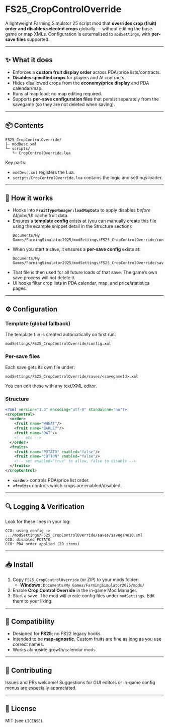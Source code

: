 # FS25_CropControlOverride

A lightweight Farming Simulator 25 script mod that **overrides crop (fruit) order and disables selected crops** globally — without editing the base game or map XMLs. Configuration is externalised to `modSettings`, with **per-save files** supported.

---

## ✨ What it does

- Enforces a **custom fruit display order** across PDA/price lists/contracts.
- **Disables specified crops** for players and AI contracts.
- Hides disallowed crops from the **economy/price display** and PDA calendar/map.
- Runs at map load; no map editing required.
- Supports **per-save configuration files** that persist separately from the savegame (so they are not deleted when saving).

---

## 📦 Contents

```
FS25_CropControlOverride/
├─ modDesc.xml
└─ scripts/
   └─ CropControlOverride.lua
```

Key parts:

- `modDesc.xml` registers the Lua.
- `scripts/CropControlOverride.lua` contains the logic and settings loader.

---

## 🧠 How it works

- Hooks into **`FruitTypeManager:loadMapData`** to apply disables *before* AI/jobs/UI cache fruit data.
- Ensures a **template config** exists at (you can manually create this file using the example snippet detail in the Structure section):
  ```
  Documents/My Games/FarmingSimulator2025/modSettings/FS25_CropControlOverride/config.xml
  ```
- When you start a save, it ensures a **per-save config** exists at:
  ```
  Documents/My Games/FarmingSimulator2025/modSettings/FS25_CropControlOverride/saves/<savegameId>.xml
  ```
- That file is then used for all future loads of that save. The game’s own save process will not delete it.
- UI hooks filter crop lists in PDA calendar, map, and price/statistics pages.

---

## ⚙️ Configuration

### Template (global fallback)
The template file is created automatically on first run:
```
modSettings/FS25_CropControlOverride/config.xml
```

### Per-save files
Each save gets its own file under:
```
modSettings/FS25_CropControlOverride/saves/<savegameId>.xml
```

You can edit these with any text/XML editor.

### Structure
```xml
<?xml version="1.0" encoding="utf-8" standalone="no"?>
<cropControl>
  <order>
    <fruit name="WHEAT"/>
    <fruit name="BARLEY"/>
    <fruit name="OAT"/>
    <!-- etc -->
  </order>
  <fruits>
    <fruit name="POTATO" enabled="false"/>
    <fruit name="COTTON" enabled="false"/>
    <!-- set enabled="true" to allow, false to disable -->
  </fruits>
</cropControl>
```

- **`<order>`** controls PDA/price list order.
- **`<fruits>`** controls which crops are enabled/disabled.

---

## 🔍 Logging & Verification

Look for these lines in your log:
```
CCO: using config -> .../modSettings/FS25_CropControlOverride/saves/savegame10.xml
CCO: disabled POTATO
CCO: PDA order applied (20 items)
```

---

## 📥 Install

1. Copy `FS25_CropControlOverride` (or ZIP) to your mods folder:
   - **Windows:** `Documents/My Games/FarmingSimulator2025/mods/`
2. Enable **Crop Control Override** in the in‑game Mod Manager.
3. Start a save. The mod will create config files under `modSettings`. Edit them to your liking.

---

## 🧪 Compatibility

- Designed for **FS25**; no FS22 legacy hooks.
- Intended to be **map‑agnostic**. Custom fruits are fine as long as you use correct names.
- Works alongside growth/calendar mods.

---

## 🤝 Contributing

Issues and PRs welcome! Suggestions for GUI editors or in-game config menus are especially appreciated.

---

## 📜 License

MIT (see `LICENSE`).
